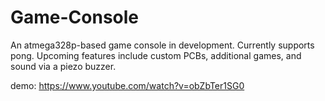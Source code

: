 # Game-Console
An atmega328p-based game console in development. Currently supports pong. Upcoming features include custom PCBs, additional games, and sound via a piezo buzzer.

demo:
https://www.youtube.com/watch?v=obZbTer1SG0
